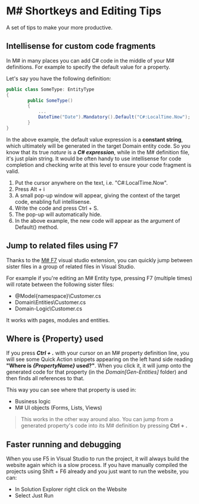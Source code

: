 # M# Shortkeys and Editing Tips

A set of tips to make your more productive.

## Intellisense for custom code fragments

In M# in many places you can add C# code in the middle of your M# definitions. For example to specify the default value for a property.

Let's say you have the following definition:

```csharp
public class SomeType: EntityType
{
        public SomeType()
        {
            ...
            DateTime("Date").Mandatory().Default("C#:LocalTime.Now");
        }
}
```

In the above example, the default value expression is a **constant string**, which ultimately will be generated in the target Domain entity code. So you know that its true *nature* is a ***C# expression***, while in the M# definition file, it's just plain string. It would be often handy to use intellisense for code completion and checking write at this level to ensure your code fragment is valid.


1. Put the cursor anywhere on the text, i.e. "C#:LocalTime.Now".
2. Press Alt + i
3. A small pop-up window will appear, giving the context of the target code, enabling full intellisense.
4. Write the code and press Ctrl + S.
5. The pop-up will automatically hide.
6. In the above example, the new code will appear as the argument of Default() method.

## Jump to related files using F7

Thanks to the [M# F7](https://marketplace.visualstudio.com/items?itemName=Paymon.SmartF7) visual studio extension, you can quickly jump between sister files in a group of related files in Visual Studio.

For example if you're editing an M# Entity type, pressing F7 (multiple times) will rotate between the following sister files:

- @Model{namespace}\Customer.cs
- Domain\Entities\Customer.cs
- Domain-Logic\Customer.cs

It works with pages, modules and entities.

## Where is {Property} used

If you press ***Ctrl + .*** with your cursor on an M# property definition line, you will see some Quick Action snippets appearing on the left hand side reading **"Where is *{PropertyName}* used?"**.
When you click it, it will jump onto the generated code for that property (in the *Domain\[Gen-Entities]* folder) and then finds all references to that.

This way you can see where that property is used in:

- Business logic
- M# UI objects (Forms, Lists, Views)

> This works in the other way around also. You can jump from a generated property's code into its M# definition by pressing **Ctrl + .**

## Faster running and debugging

When you use F5 in Visual Studio to run the project, it will always build the website again which is a slow process. If you have manually compiled the projects using Shift + F6 already and you just want to run the website, you can:

- In Solution Explorer right click on the Website
- Select Just Run
